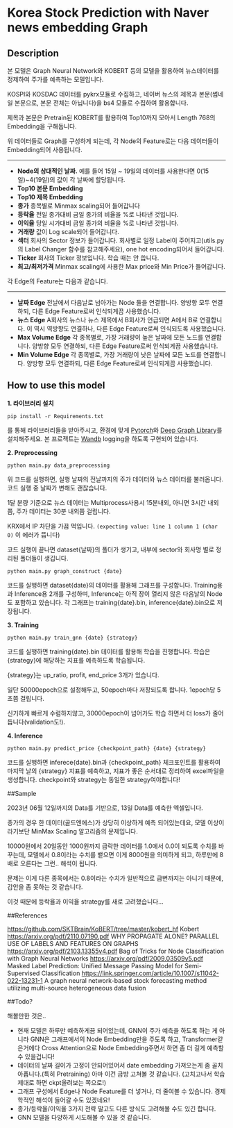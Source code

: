 # Korea Stock Prediction with Naver news embedding Graph

## Description


본 모델은 Graph Neural Network와 KOBERT 등의 모델을 활용하여 뉴스데이터를 정제하여 주가를 예측하는 모델입니다.


KOSPI와 KOSDAC 데이터를 pykrx모듈로 수집하고, 네이버 뉴스의 제목과 본문(썸네일 본문으로, 본문 전체는 아닙니다)을 bs4 모듈로 수집하여 활용합니다.


제목과 본문은 Pretrain된 KOBERT를 활용하여 Top10까지 모아서 Length 768의 Embedding을 구해둡니다.


위 데이터들로 Graph를 구성하게 되는데, 각 Node의 Feature로는 다음 데이터들이 Embedding되어 사용됩니다.

---


- **Node의 상대적인 날짜.** 예를 들어 15일 ~ 19일의 데이터를 사용한다면 0(15일)~4(19일)의 값이 각 날짜에 할당됩니다.
- **Top10 본문 Embedding**
- **Top10 제목 Embedding**
- **종가** 종목별로 Minmax scaling되어 들어갑니다
- **등락율** 전일 종가대비 금일 종가의 비율을 %로 나타낸 것입니다.
- **이익율** 당일 시가대비 금일 종가의 비율을 %로 나타낸 것입니다.
- **거래량** 값이 Log scale되어 들어갑니다.
- **섹터** 회사의 Sector 정보가 들어갑니다. 회사별로 일정 Label이 주어지고(utils.py의 Label Changer 함수를 참고해주세요), one hot encoding되어서 들어갑니다.
- **Ticker** 회사의 Ticker 정보입니다. 학습 때는 안 씁니다.
- **최고/최저가격** Minmax scaling에 사용한 Max price와 Min Price가 들어갑니다. 



각 Edge의 Feature는 다음과 같습니다.

---

- **날짜 Edge** 전날에서 다음날로 넘아가는 Node 둘을 연결합니다. 양방향 모두 연결하되, 다른 Edge Feature로써 인식되게끔 사용했습니다.
- **뉴스 Edge** A회사의 뉴스나 뉴스 제목에서 B회사가 언급되면 A에서 B로 연결합니다. 이 역시 역방향도 연결하나, 다른 Edge Feature로써 인식되도록 사용했습니다.
- **Max Volume Edge** 각 종목별로, 가장 거래량이 높은 날짜에 모든 노드를 연결합니다. 양방향 모두 연결하되, 다른 Edge Feature로써 인식되게끔 사용했습니다.
- **Min Volume Edge** 각 종목별로, 가장 거래량이 낮은 날짜에 모든 노드를 연결합니다. 양방향 모두 연결하되, 다른 Edge Feature로써 인식되게끔 사용했습니다. 



## How to use this model

**1. 라이브러리 설치**

```
pip install -r Requirements.txt
```

를 통해 라이브러리들을 받아주시고, 환경에 맞게 [Pytorch](https://pytorch.org/get-started/locally/)와 [Deep Graph Library](https://www.dgl.ai/pages/start.html)를 설치해주세요.
본 프로젝트는 [Wandb](https://wandb.ai/home) logging을 하도록 구현되어 있습니다. 

**2. Preprocessing**


```
python main.py data_preprocessing
```

위 코드를 실행하면, 실행 날짜의 전날까지의 주가 데이터와 뉴스 데이터를 불러옵니다. 코드 실행 중 날짜가 변해도 괜찮습니다.



1달 분량 기준으로 
뉴스 데이터는 Multiprocess사용시 15분내외, 아니면 3시간 내외쯤, 주가 데이터는 30분 내외쯤 걸립니다.


 KRX에서 IP 차단을 가끔 먹입니다. ```(expecting value: line 1 column 1 (char 0)``` 이 에러가 뜹니다)


코드 실행이 끝나면 dataset{날짜}의 폴더가 생기고, 내부에 sector와 회사명 별로 정리된 폴더들이 생깁니다.


```
python main.py graph_construct {date}
```


코드를 실행하면 dataset{date}의 데이터를 활용해 그래프를 구성합니다. Training용과 Inference용 2개를 구성하며, Inference는 아직 장이 열리지 않은 다음날의 Node도 포함하고 있습니다.
각 그래프는 training{date}.bin, inference{date}.bin으로 저장됩니다.


**3. Training**


```
python main.py train_gnn {date} {strategy}
```


코드를 실행하면 training{date}.bin 데이터를 활용해 학습을 진행합니다. 학습은 {strategy}에 해당하는 지표를 예측하도록 학습됩니다.


{strategy}는 up_ratio, profit, end_price 3개가 있습니다.


일단 50000epoch으로 설정해두고, 50epoch마다 저장되도록 합니다. 1epoch당 5초쯤 걸립니다. 


신기하게 빠르게 수렴하지않고, 30000epoch이 넘어가도 학습 하면서 더 loss가 줄어듭니다(validation도!).


**4. Inference**
   
```
python main.py predict_price {checkpoint_path} {date} {strategy}
```


코드를 실행하면 inferece{date}.bin과 {checkpoint_path} 체크포인트를 활용하여 마지막 날의 {strategy} 지표를 예측하고, 지표가 좋은 순서대로 정리하여 excel파일을 생성합니다.
checkpoint와 strategy는 동일한 strategy여야합니다!


##Sample



2023년 06월 12일까지의 Data를 기반으로, 13일 Data를 예측한 엑셀입니다.


종가의 경우 한 데이터(골드엔에스)가 상당히 이상하게 예측 되어있는데요, 모델 이상이라기보단 MinMax Scaling 알고리즘의 문제입니다.


10000원에서 20일동안 1000원까지 급락한 데이터를 1.0에서 0.0이 되도록 수치를 바꾸는데, 모델에서 0.8이라는 수치를 뱉으면 이게 8000원을 의미하게 되고, 하루만에 8배로 오른다는 그런.. 해석이 됩니다.

문제는 이게 다른 종목에서는 0.8이라는 수치가 일반적으로 급변까지는 아니기 때문에, 감안을 좀 못하는 것 같습니다.



이것 때문에 등락율과 이익율 strategy를 새로 고려했습니다...

##References

https://github.com/SKTBrain/KoBERT/tree/master/kobert_hf Kobert
https://arxiv.org/pdf/2110.07190.pdf WHY PROPAGATE ALONE? PARALLEL USE OF LABELS AND FEATURES ON GRAPHS
https://arxiv.org/pdf/2103.13355v4.pdf Bag of Tricks for Node Classification with Graph Neural Networks
https://arxiv.org/pdf/2009.03509v5.pdf  Masked Label Prediction: Unified Message Passing Model for Semi-Supervised Classification
https://link.springer.com/article/10.1007/s11042-022-13231-1 A graph neural network-based stock forecasting method utilizing multi-source heterogeneous data fusion

##Todo?

해볼만한 것은..

- 현재 모델은 하루만 예측하게끔 되어있는데, GNN이 주가 예측을 하도록 하는 게 아니라 GNN은 그래프에서의 Node Embedding만을 주도록 하고, Transformer같은거에다 Cross Attention으로 Node Embedding주면서 하면 좀 더 길게 예측할 수 있을겁니다!
- 데이터의 날짜 길이가 고정이 안되어있어서 date embedding 가져오는게 좀 골치아픕니다.(특히 Pretraining) 아마 이건 금방 고쳐볼 것 같습니다. (고치고나서 학습 제대로 하면 ckpt올려보는 쪽으로!)
- 그래프 구성에서 Edge나 Node Feature를 더 넣거나, 더 줄여볼 수 있습니다. 경제학적인 해석이 들어갈 수도 있겠네요!
- 종가/등락율/이익율 3가지 전략 말고도 다른 방식도 고려해볼 수도 있긴 합니다.
- GNN 모델을 다양하게 시도해볼 수 있을 것 같습니다.
